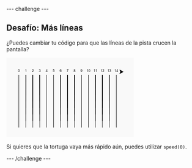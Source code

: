 \--- challenge \---

## Desafío: Más líneas

¿Puedes cambiar tu código para que las líneas de la pista crucen la pantalla?

![captura de pantalla](images/race-challenge1.png)

Si quieres que la tortuga vaya más rápido aún, puedes utilizar `speed(0)`.

\--- /challenge \---
